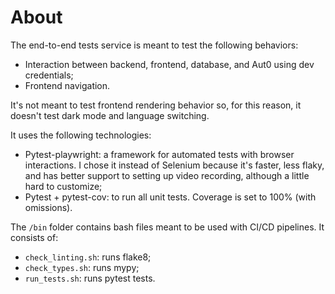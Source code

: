 # About

The end-to-end tests service is meant to test the following behaviors:
- Interaction between backend, frontend, database, and Aut0 using dev credentials;
- Frontend navigation.

It's not meant to test frontend rendering behavior so, for this reason, it doesn't test dark mode and language switching.

It uses the following technologies:
- Pytest-playwright: a framework for automated tests with browser interactions. I chose it instead of Selenium because it's faster, less flaky, and has better support to setting up video recording, although a little hard to customize;
- Pytest + pytest-cov: to run all unit tests. Coverage is set to 100% (with omissions).

The `/bin` folder contains bash files meant to be used with CI/CD pipelines. It consists of:
- `check_linting.sh`: runs flake8;
- `check_types.sh`: runs mypy;
- `run_tests.sh`: runs pytest tests.
